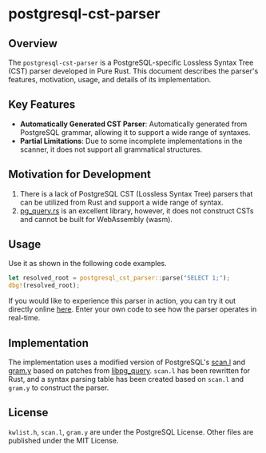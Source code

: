 # postgresql-cst-parser

## Overview

The `postgresql-cst-parser` is a PostgreSQL-specific Lossless Syntax Tree (CST) parser developed in Pure Rust. This document describes the parser's features, motivation, usage, and details of its implementation.

## Key Features

- **Automatically Generated CST Parser**: Automatically generated from PostgreSQL grammar, allowing it to support a wide range of syntaxes.
- **Partial Limitations**: Due to some incomplete implementations in the scanner, it does not support all grammatical structures.

## Motivation for Development

1. There is a lack of PostgreSQL CST (Lossless Syntax Tree) parsers that can be utilized from Rust and support a wide range of syntax.
1. [pg_query.rs](https://github.com/pganalyze/pg_query.rs) is an excellent library, however, it does not construct CSTs and cannot be built for WebAssembly (wasm).

## Usage

Use it as shown in the following code examples.

```rust
let resolved_root = postgresql_cst_parser::parse("SELECT 1;");
dbg!(resolved_root);
```

If you would like to experience this parser in action, you can try it out directly online [here](https://tanzaku.github.io/postgresql-cst-parser/). Enter your own code to see how the parser operates in real-time.


## Implementation

The implementation uses a modified version of PostgreSQL's [scan.l](https://github.com/postgres/postgres/blob/REL_16_STABLE/src/backend/parser/scan.l) and [gram.y](https://github.com/postgres/postgres/blob/REL_16_STABLE/src/backend/parser/gram.y) based on patches from [libpg_query](https://github.com/pganalyze/libpg_query/tree/16-latest/patches). `scan.l` has been rewritten for Rust, and a syntax parsing table has been created based on `scan.l` and `gram.y` to construct the parser.

## License

`kwlist.h`, `scan.l`, `gram.y` are under the PostgreSQL License.
Other files are published under the MIT License.
